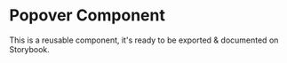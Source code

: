 # Popover Component

This is a reusable component, it's ready to be exported & documented on Storybook.
